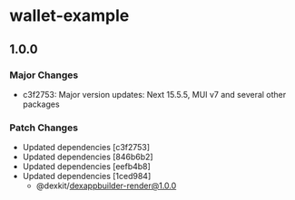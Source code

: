 # wallet-example

## 1.0.0

### Major Changes

- c3f2753: Major version updates: Next 15.5.5, MUI v7 and several other packages

### Patch Changes

- Updated dependencies [c3f2753]
- Updated dependencies [846b6b2]
- Updated dependencies [eefb4b8]
- Updated dependencies [1ced984]
  - @dexkit/dexappbuilder-render@1.0.0
